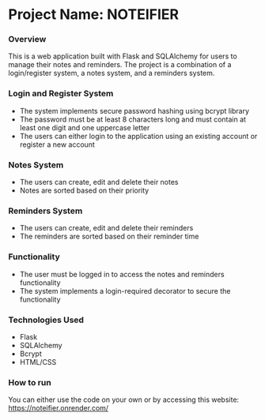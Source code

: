 # Project Name: NOTEIFIER

### Overview
This is a web application built with Flask and SQLAlchemy for users to manage their notes and reminders. The project is a combination of a login/register system, a notes system, and a reminders system.

### Login and Register System
 - The system implements secure password hashing using bcrypt library
 - The password must be at least 8 characters long and must contain at least one digit and one uppercase letter
 - The users can either login to the application using an existing account or register a new account

### Notes System
 - The users can create, edit and delete their notes
 - Notes are sorted based on their priority

### Reminders System
 - The users can create, edit and delete their reminders
 - The reminders are sorted based on their reminder time

### Functionality
 - The user must be logged in to access the notes and reminders functionality
 - The system implements a login-required decorator to secure the functionality

### Technologies Used
 - Flask
 - SQLAlchemy
 - Bcrypt
 - HTML/CSS

### How to run
You can either use the code on your own or by accessing this website: https://noteifier.onrender.com/